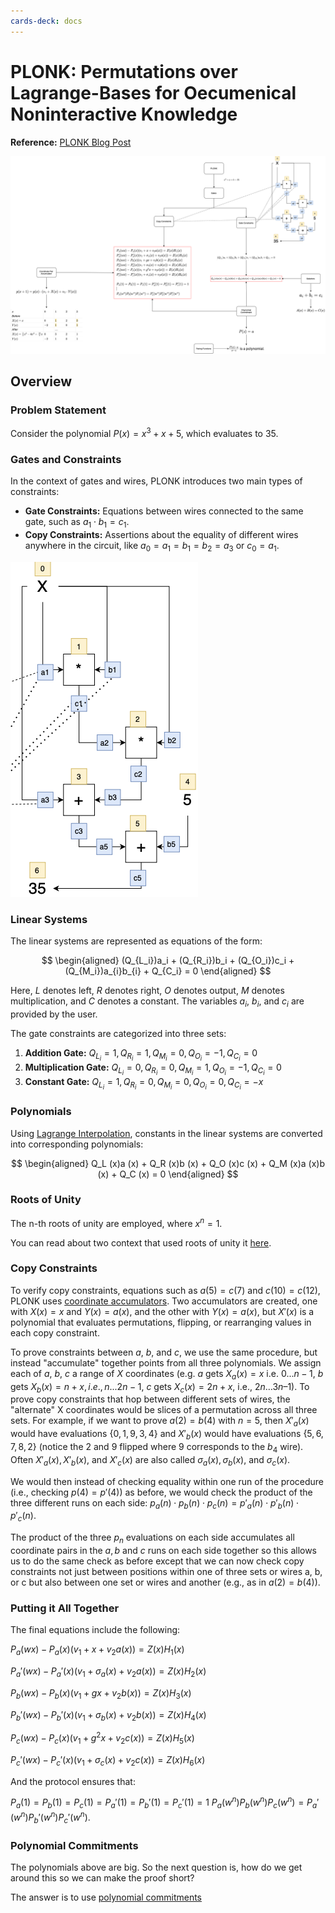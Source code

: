 ```yaml
---
cards-deck: docs
---
```

# PLONK: Permutations over Lagrange-Bases for Oecumenical Noninteractive Knowledge

**Reference:** [PLONK Blog Post](https://vitalik.eth.limo/general/2019/09/22/plonk.html)

![PLONK Overview](attachments/plonk.png)

## Overview

### Problem Statement

Consider the polynomial $P(x) = x^3 + x + 5$, which evaluates to $35$.

### Gates and Constraints

In the context of gates and wires, PLONK introduces two main types of constraints:

- **Gate Constraints:** Equations between wires connected to the same gate, such as $a_1 \cdot b_1 = c_1$.
- **Copy Constraints:** Assertions about the equality of different wires anywhere in the circuit, like $a_0 = a_1 =
  b_1 = b_2 = a_3$ or $c_0 = a_1$.

![Gates and Constraints](attachments/gates.png)

### Linear Systems

The linear systems are represented as equations of the form:

$$
\begin{aligned}
(Q_{L_i})a_i + (Q_{R_i})b_i + (Q_{O_i})c_i + (Q_{M_i})a_{i}b_{i} + Q_{C_i} = 0
\end{aligned}
$$

Here, $L$ denotes left, $R$ denotes right, $O$ denotes output, $M$ denotes multiplication, and $C$ denotes a constant.
The variables $a_i$, $b_i$, and $c_i$ are provided by the user.

The gate constraints are categorized into three sets:

1. **Addition Gate:** $Q_{L_i} = 1, Q_{R_i} = 1, Q_{M_i} = 0, Q_{O_i} = -1, Q_{C_i} = 0$
2. **Multiplication Gate:** $Q_{L_i} = 0, Q_{R_i} = 0, Q_{M_i} = 1, Q_{O_i} = -1, Q_{C_i} = 0$
3. **Constant Gate:** $Q_{L_i} = 1, Q_{R_i} = 0, Q_{M_i} = 0, Q_{O_i} = 0, Q_{C_i} = -x$

### Polynomials

Using [Lagrange Interpolation](../terms/lagrange_interpolation.md), constants in the linear systems are converted into
corresponding polynomials:

$$
\begin{aligned}
Q_L (x)a (x) + Q_R (x)b (x) + Q_O (x)c (x) + Q_M (x)a (x)b (x) + Q_C (x) = 0
\end{aligned}
$$

### Roots of Unity []()

The n-th roots of unity are employed, where $x^n = 1$.

You can read about two context that used roots of unity it [here](https://hackmd.io/@benjaminion/bls12-381#Roots-of-unity).

[](1713267785624)

### Copy Constraints

To verify copy constraints, equations such as $a(5) = c(7)$ and $c(10) = c(12)$, PLONK
uses [coordinate accumulators](../terms/coordinate_pair_accumulator.md). Two accumulators are created, one with $X(x) =
x$ and $Y(x) = a(x)$, and the other with $Y(x) = a(x)$, but $X'(x)$ is a polynomial that evaluates permutations,
flipping, or rearranging values in each copy constraint.

To prove constraints between $a$, $b$, and $c$, we use the same procedure, but instead "accumulate" together points from
all three polynomials. We assign each of $a$, $b$, $c$ a range of $X$ coordinates (e.g. $a$ gets $X_a(x) = x$ i.e.
$0...n - 1$, $b$ gets $X_b(x) = n + x, i.e., n...2n - 1$, $c$ gets $X_c(x) = 2n + x$, i.e., $2n…3n – 1$). To prove copy
constraints that hop between different sets of wires, the "alternate" X coordinates would be slices of a permutation
across all three sets. For example, if we want to prove $a(2) = b(4)$ with $n = 5$, then $X'_a(x)$ would have
evaluations $\{0,1,9,3,4\}$ and $X'_b(x)$ would have evaluations $\{5,6,7,8,2\}$ (notice the $2$ and $9$ flipped where
$9$ corresponds to the $b_4$ wire). Often $X'_a(x), X'_b(x)$, and $X'_c(x)$ are also called $\sigma_a(x), \sigma_b(x)$,
and $\sigma_c(x)$.

We would then instead of checking equality within one run of the procedure (i.e., checking $p(4) = p'(4)$) as before, we
would check the product of the three different runs on each side: $p_a(n) \cdot p_b(n) \cdot p_c(n) = p'_a(n) \cdot p'_
b(n) \cdot p'_c(n)$.

The product of the three $p_n$ evaluations on each side accumulates all coordinate pairs in the $a,b$ and $c$ runs on
each side together so this allows us to do the same check as before except that we can now check copy constraints not
just between positions within one of three sets or wires a, b, or c but also between one set or wires and another (e.g.,
as in $a(2) = b(4)$).

### Putting it All Together

The final equations include the following:

$P_a(wx) - P_a(x)(v_1 + x + v_2a(x)) = Z(x)H_1(x)$

$P_a'(wx) - P_a'(x)(v_1 + \sigma_a(x) + v_2a(x)) = Z(x)H_2(x)$

$P_b(wx) - P_b(x)(v_1 + gx + v_2b(x)) = Z(x)H_3(x)$

$P_b'(wx) - P_b'(x)(v_1 + \sigma_b(x) + v_2b(x)) = Z(x)H_4(x)$

$P_c(wx) - P_c(x)(v_1 + g^2 x + v_2 c(x)) = Z(x)H_5(x)$

$P_c'(wx) - P_c'(x)(v_1 + \sigma_c(x) + v_2c(x)) = Z(x)H_6(x)$

And the protocol ensures that:

$P_a(1) = P_b(1) = P_c(1) = P_a'(1) = P_b'(1) = P_c'(1) = 1$
$P_a(w^n)P_b(w^n)P_c(w^n) = P_a'(w^n)P_b'(w^n)P_c'(w^n)$.

### Polynomial Commitments

The polynomials above are big. So the next question is, how do we get around this so we can make the proof short?

The answer is to use [polynomial commitments](../terms/polynomial-commitment/000_polynomial_commitment.md)
